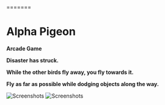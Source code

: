 =======
# Alpha Pigeon
<b>Arcade Game</b>


<b>Disaster has struck.  

While the other birds fly away, you fly towards it.  

Fly as far as possible while dodging objects along the way.</b>

![Screenshots](https://raw.githubusercontent.com/patpatchpatrick/alphapigeon/master/docs/rockets.gif)
![Screenshots](https://raw.githubusercontent.com/patpatchpatrick/alphapigeon/master/docs/ufos.gif)


